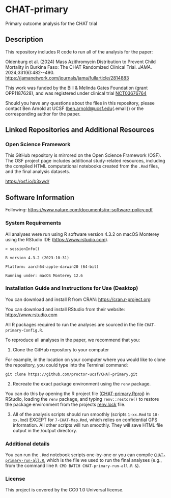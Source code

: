 # CHAT-primary

Primary outcome analysis for the CHAT trial

## Description

This repository includes R code to run all of the analysis for the paper:

Oldenburg et al. (2024) Mass Azithromycin Distribution to Prevent Child Mortality in Burkina Faso: The CHAT Randomized Clinical Trial. *JAMA.* 2024;331(6):482--490. <https://jamanetwork.com/journals/jama/fullarticle/2814883>

This work was funded by the Bill & Melinda Gates Foundation (grant OPP1187628), and was registered under clinical trial [NCT03676764](https://clinicaltrials.gov/study/NCT03676764)

Should you have any questions about the files in this repository, please contact Ben Arnold at UCSF ([ben.arnold\@ucsf.edu](mailto:ben.arnold@ucsf.edu){.email}) or the corresponding author for the paper.

## Linked Repositories and Additional Resources

### Open Science Framework

This GitHub repository is mirrored on the Open Science Framework (OSF). The OSF project page includes additional study-related resources, including the compiled HTML computational notebooks created from the `.Rmd` files, and the final analysis datasets.

<https://osf.io/b3xwd/>

## Software Information

Following: <https://www.nature.com/documents/nr-software-policy.pdf>

### System Requirements

All analyses were run using R software version 4.3.2 on macOS Monterey using the RStudio IDE (<https://www.rstudio.com>).

`> sessionInfo()`

`R version 4.3.2 (2023-10-31)`

`Platform: aarch64-apple-darwin20 (64-bit)`

`Running under: macOS Monterey 12.6`

### Installation Guide and Instructions for Use (Desktop)

You can download and install R from CRAN: <https://cran.r-project.org>

You can download and install RStudio from their website: <https://www.rstudio.com>

All R packages required to run the analyses are sourced in the file `CHAT-primary-Config.R`.

To reproduce all analyses in the paper, we recommend that you:

1.  Clone the GitHub repository to your computer

For example, in the location on your computer where you would like to clone the repository, you could type into the Terminal command:

`git clone https://github.com/proctor-ucsf/CHAT-primary.git`

2.  Recreate the exact package environment using the `renv` package.

You can do this by opening the R project file ([CHAT-primary.Rproj](https://github.com/proctor-ucsf/CHAT-primary/blob/main/CHAT-primary.Rproj)) in RStudio, loading the `renv` package, and typing `renv::restore()` to restore the package environment from the projects [renv.lock](https://github.com/proctor-ucsf/CHAT-primary/blob/main/renv.lock) file.

3.  All of the analysis scripts should run smoothly (scripts `1-xx.Rmd` to `10-xx.Rmd`) EXCEPT for `7-CHAT-Map.Rmd`, which relies on confidential GPS information. All other scripts will run smoothly. They will save HTML file output in the /output directory.

### Additional details

You can run the `.Rmd` notebook scripts one-by-one or you can compile [`CHAT-primary-run-all.R`](https://github.com/proctor-ucsf/CHAT-primary/blob/main/R/CHAT-primary-run-all.R), which is the file we used to run the final analyses (e.g., from the command line `R CMD BATCH CHAT-primary-run-all.R &`).

### License

This project is covered by the CC0 1.0 Universal license.
